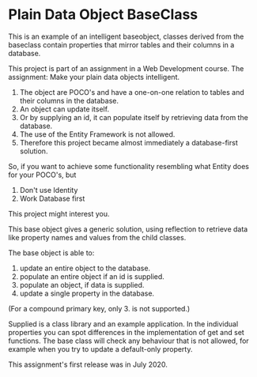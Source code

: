 # Plain Data Object BaseClass #
This is an example of an intelligent baseobject, classes derived from the baseclass contain properties that mirror tables and their columns in a database.

This project is part of an assignment in a Web Development course. 
The assignment: Make your plain data objects intelligent.
1. The object are POCO's and have a one-on-one relation to tables and their columns in the database.
1. An object can update itself.
2. Or by supplying an id, it can populate itself by retrieving data from the database.
3. The use of the Entity Framework is not allowed.
4. Therefore this project became almost immediately a database-first solution.


So, if you want to achieve some functionality resembling what Entity does for your POCO's, but
1. Don't use Identity
2. Work Database first

This project might interest you.

This base object gives a generic solution, using reflection to retrieve data like property names and values from the child classes.

The base object is able to:
1. update an entire object to the database.
2. populate an entire object if an id is supplied.
3. populate an object, if data is supplied.
4. update a single property in the database.

(For a compound primary key, only 3. is not supported.) 

Supplied is a class library and an example application.
In the individual properties you can spot differences in the implementation of get and set functions.
The base class will check any behaviour that is not allowed, for example when you try to update a default-only property.

This assignment's first release was in July 2020.
